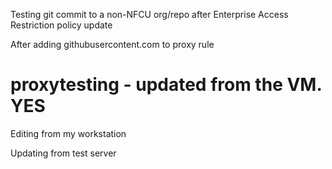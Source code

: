 Testing git commit to a non-NFCU org/repo after Enterprise Access Restriction policy update

After adding githubusercontent.com to proxy rule
# proxytesting - updated from the VM. YES
Editing from my workstation

Updating from test server

